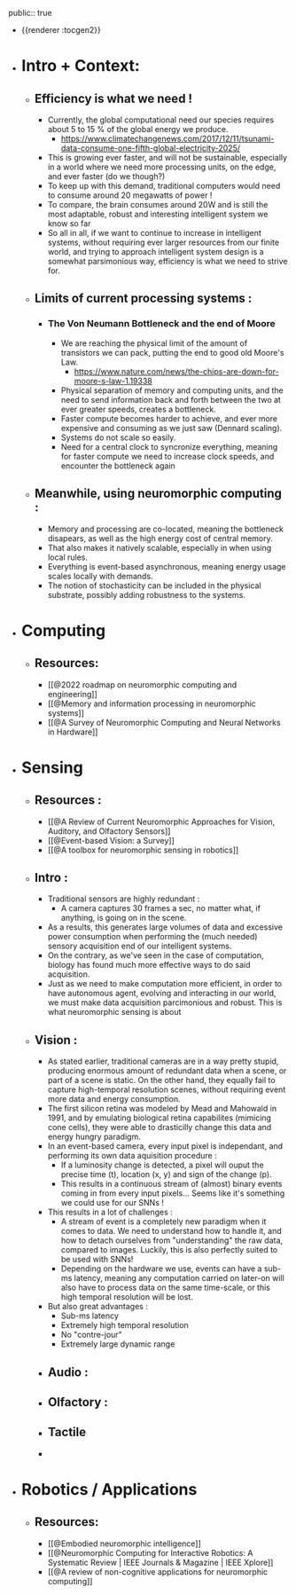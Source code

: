public:: true

- {{renderer :tocgen2}}
- # Intro + Context:
	- ## Efficiency is what we need !
		- Currently, the global computational need our species requires about 5 to 15 % of the global energy we produce.
			- https://www.climatechangenews.com/2017/12/11/tsunami-data-consume-one-fifth-global-electricity-2025/
		- This is growing ever faster, and will not be sustainable, especially in a world where we need more processing units, on the edge, and ever faster (do we though?)
		- To keep up with this demand, traditional computers would need to consume around 20 megawatts of power !
		- To compare, the brain consumes around 20W and is still the most adaptable, robust and interesting intelligent system we know so far
		- So all in all, if we want to continue to increase in intelligent systems, without requiring ever larger resources from our finite world, and trying to approach intelligent system design is a somewhat parsimonious way, efficiency is what we need to strive for.
	- ## Limits of current processing systems :
		- ### The Von Neumann Bottleneck and the end of Moore
			- We are reaching the physical limit of the amount of transistors we can pack, putting the end to good old Moore's Law.
				- https://www.nature.com/news/the-chips-are-down-for-moore-s-law-1.19338
			- Physical separation of memory and computing units, and the need to send information back and forth between the two at ever greater speeds, creates a bottleneck.
			- Faster compute becomes harder to achieve, and ever more expensive and consuming as we just saw (Dennard scaling).
			- Systems do not scale so easily.
			- Need for a central clock to syncronize everything, meaning for faster compute we need to increase clock speeds, and encounter the bottleneck again
	- ## Meanwhile, using neuromorphic computing :
		- Memory and processing are co-located, meaning the bottleneck disapears, as well as the high energy cost of central memory.
		- That also makes it natively scalable, especially in when using local rules.
		- Everything is event-based asynchronous, meaning energy usage scales locally with demands.
		- The notion of stochasticity can be included in the physical substrate, possibly adding robustness to the systems.
- # Computing
	- ## Resources:
		- [[@2022 roadmap on neuromorphic computing and engineering]]
		- [[@Memory and information processing in neuromorphic systems]]
		- [[@A Survey of Neuromorphic Computing and Neural Networks in Hardware]]
- # Sensing
	- ## Resources :
		- [[@A Review of Current Neuromorphic Approaches for Vision, Auditory, and Olfactory Sensors]]
		- [[@Event-based Vision: a Survey]]
		- [[@A toolbox for neuromorphic sensing in robotics]]
	- ## Intro :
		- Traditional sensors are highly redundant :
			- A camera captures 30 frames a sec, no matter what, if anything, is going on in the scene.
		- As a results, this generates large volumes of data and excessive power consumption when performing the (much needed) sensory acquisition end of our intelligent systems.
		- On the contrary, as we've seen in the case of computation, biology has found much more effective ways to do said acquisition.
		- Just as we need to make computation more efficient, in order to have autonomous agent, evolving and interacting in our world, we must make data acquisition parcimonious and robust. This is what neuromorphic sensing is about
	- ## Vision :
		- As stated earlier, traditional cameras are in a way pretty stupid, producing enormous amount of redundant data when a scene, or part of a scene is static. On the other hand, they equally fail to capture high-temporal resolution scenes, without requiring event more data and energy consumption.
		- The first silicon retina was modeled by Mead and Mahowald in 1991, and by emulating biological retina capabilites (mimicing cone cells), they were able to drasticilly change this data and energy hungry paradigm.
		- In an event-based camera, every input pixel is independant, and performing its own data aquisition procedure :
			- If a luminosity change is detected, a pixel will ouput the precise time (t), location (x, y) and sign of the change (p).
			- This results in a continuous stream of (almost) binary events coming in from every input pixels... Seems like it's something we could use for our SNNs !
		- This results in a lot of challenges :
			- A stream of event is a completely new paradigm when it comes to data. We need to understand how to handle it, and how to detach ourselves from "understanding" the raw data, compared to images. Luckily, this is also perfectly suited to be used with SNNs!
			- Depending on the hardware we use, events can have a sub-ms latency, meaning any computation carried on later-on will also have to process data on the same time-scale, or this high temporal resolution will be lost.
		- But also great advantages :
			- Sub-ms latency
			- Extremely high temporal resolution
			- No "contre-jour"
			- Extremely large dynamic range
		- ## Audio :
		- ## Olfactory :
		- ## Tactile
		-
- # Robotics / Applications
	- ## Resources:
		- [[@Embodied neuromorphic intelligence]]
		- [[@Neuromorphic Computing for Interactive Robotics: A Systematic Review | IEEE Journals & Magazine | IEEE Xplore]]
		- [[@A review of non-cognitive applications for neuromorphic computing]]